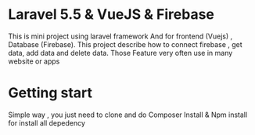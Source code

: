 # Laravel 5.5 & VueJS & Firebase
This is mini project using laravel framework And for frontend (Vuejs) , Database (Firebase). 
This project describe how to connect firebase , get data, add data and delete data. Those Feature very often use in many website or apps
# Getting start
Simple way , you just need to clone and do Composer Install & Npm install for install all depedency
